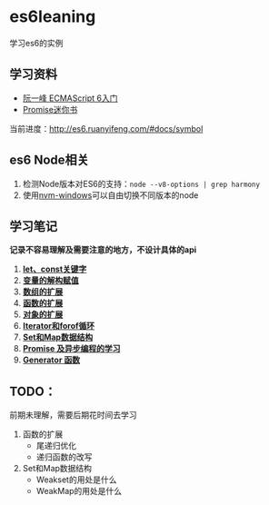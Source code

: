 # es6leaning
学习es6的实例

## 学习资料
- [阮一峰 ECMAScript 6入门](http://es6.ruanyifeng.com/)
- [Promise迷你书](http://liubin.org/promises-book/)

当前进度：<http://es6.ruanyifeng.com/#docs/symbol>

## es6 Node相关
1. 检测Node版本对ES6的支持：`node --v8-options | grep harmony`
2. 使用[nvm-windows](https://github.com/coreybutler/nvm-windows)可以自由切换不同版本的node

## 学习笔记
**记录不容易理解及需要注意的地方，不设计具体的api**

1. **[let、const关键字](let-const%E5%85%B3%E9%94%AE%E5%AD%97.md)**
2. **[变量的解构赋值](%E5%8F%98%E9%87%8F%E7%9A%84%E8%A7%A3%E6%9E%84%E8%B5%8B%E5%80%BC.md)**
3. **[数组的扩展](%E6%95%B0%E7%BB%84%E7%9A%84%E6%89%A9%E5%B1%95.md)**
4. **[函数的扩展](%E5%87%BD%E6%95%B0%E7%9A%84%E6%89%A9%E5%B1%95.md)**
5. **[对象的扩展](%E5%AF%B9%E8%B1%A1%E7%9A%84%E6%89%A9%E5%B1%95.md)**
6. **[Iterator和forof循环](Iterator%E5%92%8Cforof%E5%BE%AA%E7%8E%AF.md)**
7. **[Set和Map数据结构](Set%E5%92%8CMap%E6%95%B0%E6%8D%AE%E7%BB%93%E6%9E%84.md)**
8. **[Promise 及异步编程的学习](Promise%20%E5%8F%8A%E5%BC%82%E6%AD%A5%E7%BC%96%E7%A8%8B%E7%9A%84%E5%AD%A6%E4%B9%A0.md)**
9. **[Generator 函数](Generator%E5%87%BD%E6%95%B0.md)**

## TODO：
前期未理解，需要后期花时间去学习

1. 函数的扩展
    - 尾递归优化
    - 递归函数的改写
2. Set和Map数据结构
    - Weakset的用处是什么
    - WeakMap的用处是什么

